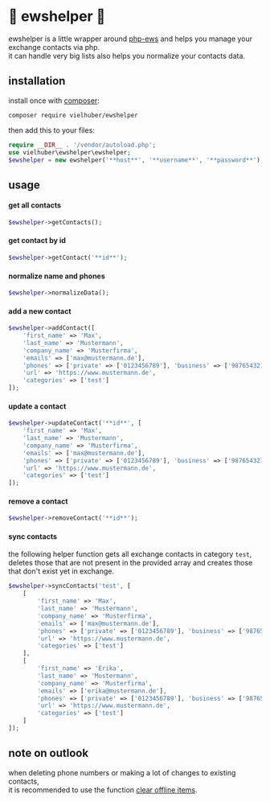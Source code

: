 # 📇 ewshelper 📇

ewshelper is a little wrapper around [php-ews](https://github.com/jamesiarmes/php-ews) and helps you manage your exchange contacts via php.\
it can handle very big lists also helps you normalize your contacts data.

## installation

install once with [composer](https://getcomposer.org/):

```
composer require vielhuber/ewshelper
```

then add this to your files:

```php
require __DIR__ . '/vendor/autoload.php';
use vielhuber\ewshelper\ewshelper;
$ewshelper = new ewshelper('**host**', '**username**', '**password**');
```

## usage

#### get all contacts

```php
$ewshelper->getContacts();
```

#### get contact by id

```php
$ewshelper->getContact('**id**');
```

#### normalize name and phones

```php
$ewshelper->normalizeData();
```

#### add a new contact

```php
$ewshelper->addContact([
    'first_name' => 'Max',
    'last_name' => 'Mustermann',
    'company_name' => 'Musterfirma',
    'emails' => ['max@mustermann.de'],
    'phones' => ['private' => ['0123456789'], 'business' => ['9876543210']],
    'url' => 'https://www.mustermann.de',
    'categories' => ['test']
]);
```

#### update a contact

```php
$ewshelper->updateContact('**id**', [
    'first_name' => 'Max',
    'last_name' => 'Mustermann',
    'company_name' => 'Musterfirma',
    'emails' => ['max@mustermann.de'],
    'phones' => ['private' => ['0123456789'], 'business' => ['9876543210']],
    'url' => 'https://www.mustermann.de',
    'categories' => ['test']
]);
```

#### remove a contact

```php
$ewshelper->removeContact('**id**');
```

#### sync contacts

the following helper function gets all exchange contacts in category `test`,\
deletes those that are not present in the provided array and creates those that don't exist yet in exchange.

```php
$ewshelper->syncContacts('test', [
    [
        'first_name' => 'Max',
        'last_name' => 'Mustermann',
        'company_name' => 'Musterfirma',
        'emails' => ['max@mustermann.de'],
        'phones' => ['private' => ['0123456789'], 'business' => ['9876543210']],
        'url' => 'https://www.mustermann.de',
        'categories' => ['test']
    ],
    [
        'first_name' => 'Erika',
        'last_name' => 'Mustermann',
        'company_name' => 'Musterfirma',
        'emails' => ['erika@mustermann.de'],
        'phones' => ['private' => ['0123456789'], 'business' => ['9876543210']],
        'url' => 'https://www.mustermann.de',
        'categories' => ['test']
    ]
]);
```

## note on outlook

when deleting phone numbers or making a lot of changes to existing contacts,\
it is recommended to use the function [clear offline items](https://www.extendoffice.com/documents/outlook/1749-outlook-clear-offline-items-undo.html).
